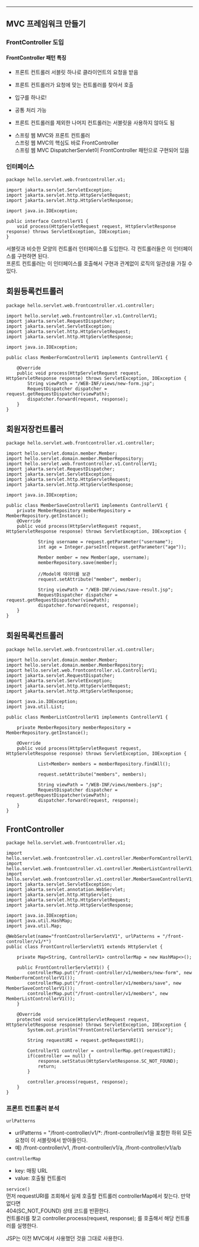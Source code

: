 ***
## MVC 프레임워크 만들기
### FrontController 도입

#### FrontController 패턴 특징
* 프론트 컨트롤러 서블릿 하나로 클라이언트의 요청을 받음
* 프론트 컨트롤러가 요청에 맞는 컨트롤러를 찾아서 호출
* 입구를 하나로!
* 공통 처리 가능
* 프론트 컨트롤러를 제외한 나머지 컨트롤러는 서블릿을 사용하지 않아도 됨

* 스프링 웹 MVC와 프론트 컨트롤러 </br>
스프링 웹 MVC의 핵심도 바로 FrontController </br>
스프링 웹 MVC DispatcherServlet이 FrontController 패턴으로 구현되어 있음 </br>


### 인터페이스
```
package hello.servlet.web.frontcontroller.v1;

import jakarta.servlet.ServletException;
import jakarta.servlet.http.HttpServletRequest;
import jakarta.servlet.http.HttpServletResponse;

import java.io.IOException;
 
public interface ControllerV1 {
    void process(HttpServletRequest request, HttpServletResponse response) throws ServletException, IOException;
}
```
서블릿과 비슷한 모양의 컨트롤러 인터페이스를 도입한다. 각 컨트롤러들은 이 인터페이스를 구현하면 된다. </br>
프론트 컨트롤러는 이 인터페이스를 호출해서 구현과 관계없이 로직의 일관성을 가질 수 있다.

## 회원등록컨트롤러
```
package hello.servlet.web.frontcontroller.v1.controller;

import hello.servlet.web.frontcontroller.v1.ControllerV1;
import jakarta.servlet.RequestDispatcher;
import jakarta.servlet.ServletException;
import jakarta.servlet.http.HttpServletRequest;
import jakarta.servlet.http.HttpServletResponse;

import java.io.IOException;

public class MemberFormControllerV1 implements ControllerV1 {

    @Override
    public void process(HttpServletRequest request, HttpServletResponse response) throws ServletException, IOException {
        String viewPath = "/WEB-INF/views/new-form.jsp";
        RequestDispatcher dispatcher = request.getRequestDispatcher(viewPath);
        dispatcher.forward(request, response);
    }
}
```
## 회원저장컨트롤러
```
package hello.servlet.web.frontcontroller.v1.controller;

import hello.servlet.domain.member.Member;
import hello.servlet.domain.member.MemberRepository;
import hello.servlet.web.frontcontroller.v1.ControllerV1;
import jakarta.servlet.RequestDispatcher;
import jakarta.servlet.ServletException;
import jakarta.servlet.http.HttpServletRequest;
import jakarta.servlet.http.HttpServletResponse;

import java.io.IOException;

public class MemberSaveControllerV1 implements ControllerV1 {
    private MemberRepository memberRepository = MemberRepository.getInstance();
    @Override
    public void process(HttpServletRequest request, HttpServletResponse response) throws ServletException, IOException {

            String username = request.getParameter("username");
            int age = Integer.parseInt(request.getParameter("age"));

            Member member = new Member(age, username);
            memberRepository.save(member);

            //Model에 데이터를 보관
            request.setAttribute("member", member);

            String viewPath = "/WEB-INF/views/save-result.jsp";
            RequestDispatcher dispatcher = request.getRequestDispatcher(viewPath);
            dispatcher.forward(request, response);
    }
}
```

## 회원목록컨트롤러
```
package hello.servlet.web.frontcontroller.v1.controller;

import hello.servlet.domain.member.Member;
import hello.servlet.domain.member.MemberRepository;
import hello.servlet.web.frontcontroller.v1.ControllerV1;
import jakarta.servlet.RequestDispatcher;
import jakarta.servlet.ServletException;
import jakarta.servlet.http.HttpServletRequest;
import jakarta.servlet.http.HttpServletResponse;

import java.io.IOException;
import java.util.List;

public class MemberListControllerV1 implements ControllerV1 {

    private MemberRepository memberRepository = MemberRepository.getInstance();

    @Override
    public void process(HttpServletRequest request, HttpServletResponse response) throws ServletException, IOException {

            List<Member> members = memberRepository.findAll();

            request.setAttribute("members", members);

            String viewPath = "/WEB-INF/views/members.jsp";
            RequestDispatcher dispatcher = request.getRequestDispatcher(viewPath);
            dispatcher.forward(request, response);
    }
}
```

## FrontController
```
package hello.servlet.web.frontcontroller.v1;

import hello.servlet.web.frontcontroller.v1.controller.MemberFormControllerV1;
import hello.servlet.web.frontcontroller.v1.controller.MemberListControllerV1;
import hello.servlet.web.frontcontroller.v1.controller.MemberSaveControllerV1;
import jakarta.servlet.ServletException;
import jakarta.servlet.annotation.WebServlet;
import jakarta.servlet.http.HttpServlet;
import jakarta.servlet.http.HttpServletRequest;
import jakarta.servlet.http.HttpServletResponse;

import java.io.IOException;
import java.util.HashMap;
import java.util.Map;

@WebServlet(name="frontControllerServletV1", urlPatterns = "/front-controller/v1/*")
public class FrontControllerServletV1 extends HttpServlet {

    private Map<String, ControllerV1> controllerMap = new HashMap<>();

    public FrontControllerServletV1() {
        controllerMap.put("/front-controller/v1/members/new-form", new MemberFormControllerV1());
        controllerMap.put("/front-controller/v1/members/save", new MemberSaveControllerV1());
        controllerMap.put("/front-controller/v1/members", new MemberListControllerV1());
    }

    @Override
    protected void service(HttpServletRequest request, HttpServletResponse response) throws ServletException, IOException {
        System.out.println("FrontControllerServletV1 service");

        String requestURI = request.getRequestURI();

        ControllerV1 controller = controllerMap.get(requestURI);
        if(controller == null) {
            response.setStatus(HttpServletResponse.SC_NOT_FOUND);
            return;
        }

        controller.process(request, response);
    }
}
```

### 프론트 컨트롤러 분석
`urlPatterns`
* urlPatterns = "/front-controller/v1/*: /front-controller/v1을 포함한 하위 모든 요청이 이 서블릿에서 받아들인다.
* 예) /front-controller/v1, /front-controller/v1/a, /front-controller/v1/a/b

`controllerMap`
* key: 매핑 URL
* value: 호출될 컨트롤러

`service()` </br>
먼저 requestURI를 조회해서 실제 호출할 컨트롤러 controllerMap에서 찾는다. 만약 없다면</br>
404(SC_NOT_FOUND) 상태 코드를 반환한다.</br>
컨트롤러를 찾고 controller.process(request, response); 를 호출해서 해당 컨트롤러를 실행한다.</br>

JSP는 이전 MVC에서 사용했던 것을 그대로 사용한다.

